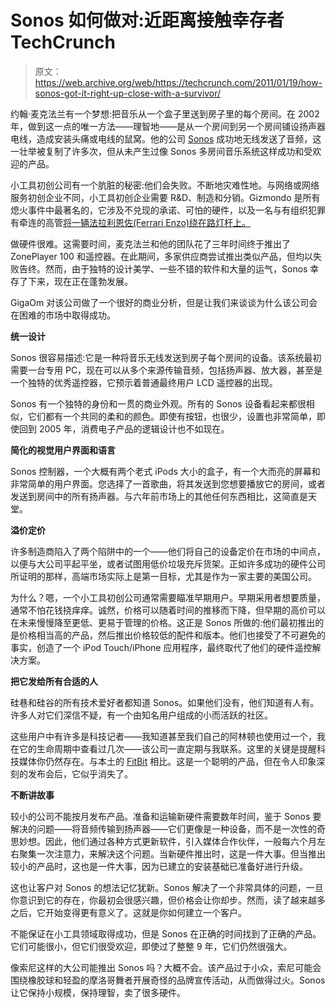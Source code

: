 # Sonos 如何做对:近距离接触幸存者 TechCrunch

> 原文：<https://web.archive.org/web/https://techcrunch.com/2011/01/19/how-sonos-got-it-right-up-close-with-a-survivor/>

约翰·麦克法兰有一个梦想:把音乐从一个盒子里送到房子里的每个房间。在 2002 年，做到这一点的唯一方法——理智地——是从一个房间到另一个房间铺设扬声器电线，造成安装头痛或电线的鼠窝。他的公司 [Sonos](https://web.archive.org/web/20221207102826/http://crunchgear.com/tag/Sonos) 成功地无线发送了音频，这一壮举被复制了许多次，但从未产生过像 Sonos 多房间音乐系统这样成功和受欢迎的产品。

小工具初创公司有一个肮脏的秘密:他们会失败。不断地灾难性地。与网络或网络服务初创企业不同，小工具初创企业需要 R&D、制造和分销。Gizmondo 是所有熄火事件中最著名的，它涉及不兑现的承诺、可怕的硬件，以及一名与有组织犯罪有牵连的高管[将一辆法拉利恩佐(Ferrari Enzo)绕在路灯杆上。](https://web.archive.org/web/20221207102826/http://en.wikipedia.org/wiki/Stefan_Eriksson)

做硬件很难。这需要时间，麦克法兰和他的团队花了三年时间终于推出了 ZonePlayer 100 和遥控器。在此期间，多家供应商尝试推出类似产品，但均以失败告终。然而，由于独特的设计美学、一些不错的软件和大量的运气，Sonos 幸存了下来，现在正在蓬勃发展。

GigaOm 对该公司做了一个很好的商业分析，但是让我们来谈谈为什么该公司会在困难的市场中取得成功。

**统一设计**

Sonos 很容易描述:它是一种将音乐无线发送到房子每个房间的设备。该系统最初需要一台专用 PC，现在可以从多个来源传输音频，包括扬声器、放大器，甚至是一个独特的优秀遥控器，它预示着普通最终用户 LCD 遥控器的出现。

Sonos 有一个独特的身份和一贯的商业外观。所有的 Sonos 设备看起来都很相似，它们都有一个共同的柔和的颜色。即使有按钮，也很少，设置也非常简单，即使回到 2005 年，消费电子产品的逻辑设计也不如现在。

**简化的视觉用户界面和语言**

Sonos 控制器，一个大概有两个老式 iPods 大小的盒子，有一个大而亮的屏幕和非常简单的用户界面。您选择了一首歌曲，将其发送到您想要播放它的房间，或者发送到房间中的所有扬声器。与六年前市场上的其他任何东西相比，这简直是天堂。

**溢价定价**

许多制造商陷入了两个陷阱中的一个——他们将自己的设备定价在市场的中间点，以便与大公司平起平坐，或者试图用低价垃圾充斥货架。正如许多成功的硬件公司所证明的那样，高端市场实际上是第一目标，尤其是作为一家主要的美国公司。

为什么？嗯，一个小工具初创公司通常需要瞄准早期用户。早期采用者想要质量，通常不怕花钱挠痒痒。诚然，价格可以随着时间的推移而下降，但早期的高价可以在未来慢慢降至更低、更易于管理的价格。这正是 Sonos 所做的:他们最初推出的是价格相当高的产品，然后推出价格较低的配件和版本。他们也接受了不可避免的事实，创造了一个 iPod Touch/iPhone 应用程序，最终取代了他们的硬件遥控解决方案。

**把它发给所有合适的人**

硅巷和硅谷的所有技术爱好者都知道 Sonos。如果他们没有，他们知道有人有。许多人对它们深信不疑，有一个由知名用户组成的小而活跃的社区。

这些用户中有许多是科技记者——我知道甚至我们自己的阿林顿也使用过一个，我在它的生命周期中查看过几次——该公司一直定期与我联系。这里的关键是提醒科技媒体你仍然存在。与本土的 [FitBit](https://web.archive.org/web/20221207102826/http://crunchgear.com/tag/FitBit) 相比。这是一个聪明的产品，但在令人印象深刻的发布会后，它似乎消失了。

**不断讲故事**

较小的公司不能按月发布产品。准备和运输新硬件需要数年时间，鉴于 Sonos 要解决的问题——将音频传输到扬声器——它们更像是一种设备，而不是一次性的奇思妙想。因此，他们通过各种方式更新软件，引入媒体合作伙伴，一般每六个月左右聚集一次注意力，来解决这个问题。当新硬件推出时，这是一件大事。但当推出较小的产品时，这也是一件大事，因为已建立的安装基础已准备好进行升级。

这也让客户对 Sonos 的想法记忆犹新。Sonos 解决了一个非常具体的问题，一旦你意识到它的存在，你最初会很感兴趣，但价格会让你却步。然而，读了越来越多之后，它开始变得更有意义了。这就是你如何建立一个客户。

不能保证在小工具领域取得成功，但是 Sonos 在正确的时间找到了正确的产品。它们可能很小，但它们很受欢迎，即使过了整整 9 年，它们仍然很强大。

像索尼这样的大公司能推出 Sonos 吗？大概不会。该产品过于小众，索尼可能会围绕橡胶球和轻盈的摩洛哥舞者开展奇怪的品牌宣传活动，从而做得过火。Sonos 让它保持小规模，保持理智，卖了很多硬件。